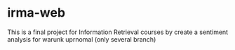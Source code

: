 # irma-web
This is a final project for Information Retrieval courses by create a sentiment analysis for warunk uprnomal (only several branch)
